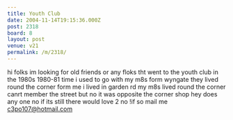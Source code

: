 ```yaml
---
title: Youth Club
date: 2004-11-14T19:15:36.000Z
post: 2318
board: 8
layout: post
venue: v21
permalink: /m/2318/
---
```

hi folks  im looking for old friends or any floks tht went to the youth club in the 1980s 1980-81 time i used to go  with my m8s form wyngate they lived round the corner form me i lived in garden rd my m8s lived round the corner canrt member the street but no it was opposite the corner shop hey does any one no if its still there would love 2 no !if so mail me c3po107@hotmail.com
